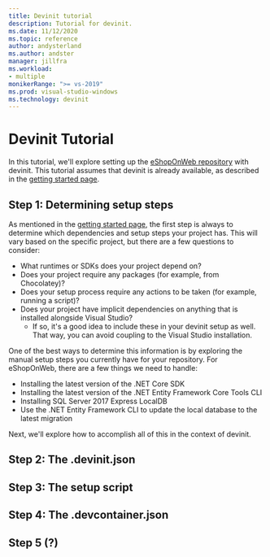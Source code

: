 ```yaml
---
title: Devinit tutorial
description: Tutorial for devinit.
ms.date: 11/12/2020
ms.topic: reference
author: andysterland
ms.author: andster
manager: jillfra
ms.workload:
- multiple
monikerRange: ">= vs-2019"
ms.prod: visual-studio-windows
ms.technology: devinit
---
```

# Devinit Tutorial

In this tutorial, we'll explore setting up the [eShopOnWeb repository](https://github.com/andysterland/eShopOnWeb) with devinit. This tutorial assumes that devinit is already available, as described in the [getting started page](getting-started-with-devinit.md).

## Step 1: Determining setup steps

As mentioned in the [getting started page](getting-started-with-devinit.md), the first step is always to determine which dependencies and setup steps your project has. This will vary based on the specific project, but there are a few questions to consider:

- What runtimes or SDKs does your project depend on?
- Does your project require any packages (for example, from Chocolatey)?
- Does your setup process require any actions to be taken (for example, running a script)?
- Does your project have implicit dependencies on anything that is installed alongside Visual Studio?
  - If so, it's a good idea to include these in your devinit setup as well. That way, you can avoid coupling to the Visual Studio installation.

One of the best ways to determine this information is by exploring the manual setup steps you currently have for your repository. For eShopOnWeb, there are a few things we need to handle:

- Installing the latest version of the .NET Core SDK
- Installing the latest version of the .NET Entity Framework Core Tools CLI
- Installing SQL Server 2017 Express LocalDB
- Use the .NET Entity Framework CLI to update the local database to the latest migration

Next, we'll explore how to accomplish all of this in the context of devinit.

## Step 2: The .devinit.json

## Step 3: The setup script

## Step 4: The .devcontainer.json

## Step 5 (?)
